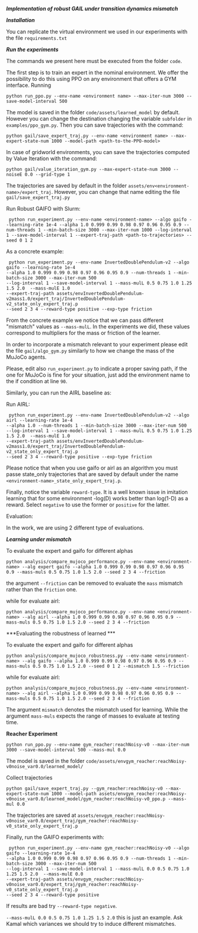 ***Implementation of robust GAIL under transition dynamics mismatch***

***Installation***

You can replicate the virtual environment we used in our experiments with the file `requirements.txt`

***Run the experiments***

The commands we present here must be executed from the folder `code`.


The first step is to train an expert in the nominal environment. We offer the possibility to do this using PPO on any environment that offers 
a GYM interface. Running


```
python run_ppo.py --env-name <environment name> --max-iter-num 3000 --save-model-interval 500
```


The model is saved in the folder `code/assets/learned_model` by default. However you can change the destination changing the variable `subfolder` in `examples/ppo_gym.py`.
Then you can save trajectories with the command:


```
python gail/save_expert_traj.py --env-name <environment name> --max-expert-state-num 1000 --model-path <path-to-the-PPO-model>
```


In case of gridworld environments, you can save the trajectories computed by Value Iteration with the command:


```python gail/value_iteration_gym.py --max-expert-state-num 3000 --noiseE 0.0 --grid-type 1```


The trajectories are saved by default in the folder `assets/env<environment-name>/expert_traj`. However, you can change that name editing the file `gail/save_expert_traj.py`


Run Robust GAIFO with Slurm:


``` python run_experiment.py --env-name <environment-name> --algo gaifo --learning-rate 1e-4 --alpha 1.0 0.999 0.99 0.98 0.97 0.96 0.95 0.9 --num-threads 1 --min-batch-size 3000 --max-iter-num 1000 --log-interval 1 --save-model-interval 1 --expert-traj-path <path-to-trajectories> --seed 0 1 2```


As a concrete example:


```
 python run_experiment.py --env-name InvertedDoublePendulum-v2 --algo gaifo --learning-rate 1e-4 
--alpha 1.0 0.999 0.99 0.98 0.97 0.96 0.95 0.9 --num-threads 1 --min-batch-size 3000 --max-iter-num 500 
--log-interval 1 --save-model-interval 1 --mass-mulL 0.5 0.75 1.0 1.25 1.5 2.0  --mass-mulE 1.0 
--expert-traj-path assets/envInvertedDoublePendulum-v2mass1.0/expert_traj/InvertedDoublePendulum-v2_state_only_expert_traj.p 
--seed 2 3 4 --reward-type positive --exp-type friction
```

From the concrete example we notice that we can pass different "mismatch" values as `--mass-mulL`. 
In the experiments we did, these values correspond to multipliers for the mass or friction of the learner.

In order to incorporate a mismatch relevant to your experiment please edit the file `gail/algo_gym.py` similarly to how we change the mass of the MuJoCo agents.

Please, edit also `run_experiment.py` to indicate a proper saving path, if the one for MuJoCo is fine for your situation, just add the environment name to the if condition at line `90`.


Similarly, you can run the AIRL baseline as:

Run AIRL:
```
 python run_experiment.py --env-name InvertedDoublePendulum-v2 --algo airl --learning-rate 1e-4 
--alpha 1.0 --num-threads 1 --min-batch-size 3000 --max-iter-num 500 
--log-interval 1 --save-model-interval 1 --mass-mulL 0.5 0.75 1.0 1.25 1.5 2.0  --mass-mulE 1.0 
--expert-traj-path assets/envInvertedDoublePendulum-v2mass1.0/expert_traj/InvertedDoublePendulum-v2_state_only_expert_traj.p 
--seed 2 3 4 --reward-type positive --exp-type friction
```

Please notice that when you use gaifo or airl as an algorithm you must passe state_only trajectories that are saved by default under the name `<environment-name>_state_only_expert_traj.p`.

Finally, notice the variable `reward-type`. It is a well known issue in imitation learning that for some environment -log(D) works better than log(1-D) as a reward. 
Select `negative` to use the former or `positive` for the latter.

Evaluation:

In the work, we are using 2 different type of evaluations. 

***Learning under mismatch***

To evaluate the expert and gaifo for different alphas

```
python analysis/compare_mujoco_performance.py --env-name <environment-name> --alg expert gaifo --alpha 1.0 0.999 0.99 0.98 0.97 0.96 0.95 0.9 --mass-muls 0.5 0.75 1.0 1.5 2.0 --seed 2 3 4 --friction
``` 

the argument `--friction` can be removed to evaluate the `mass` mismatch rather than the `friction` one.

while for evaluate airl:

```
python analysis/compare_mujoco_performance.py --env-name <environment-name> --alg airl --alpha 1.0 0.999 0.99 0.98 0.97 0.96 0.95 0.9 --mass-muls 0.5 0.75 1.0 1.5 2.0 --seed 2 3 4 --friction
```

***Evaluating the robustness of learned *** 

To evaluate the expert and gaifo for different alphas

```
python analysis/compare_mujoco_robustness.py --env-name <environment-name> --alg gaifo --alpha 1.0 0.999 0.99 0.98 0.97 0.96 0.95 0.9 --mass-muls 0.5 0.75 1.0 1.5 2.0 --seed 0 1 2 --mismatch 1.5 --friction
``` 

while for evaluate airl:

```
python analysis/compare_mujoco_robustness.py --env-name <environment-name> --alg airl --alpha 1.0 0.999 0.99 0.98 0.97 0.96 0.95 0.9 --mass-muls 0.5 0.75 1.0 1.5 2.0 --seed 2 3 4 --friction
```

The argument `mismatch` denotes the mismatch used for learning. While the argument `mass-muls` expects the range of masses to evaluate at testing time. 

**Reacher Experiment**


```
python run_ppo.py --env-name gym_reacher:reachNoisy-v0 --max-iter-num 3000 --save-model-interval 500 --mass-mul 0.0
```

The model is saved in the folder `code/assets/envgym_reacher:reachNoisy-v0noise_var0.0/learned_model/` 

Collect trajectories

```
python gail/save_expert_traj.py --gym_reacher:reachNoisy-v0 --max-expert-state-num 1000 --model-path assets/envgym_reacher:reachNoisy-v0noise_var0.0/learned_model/gym_reacher:reachNoisy-v0_ppo.p --mass-mul 0.0
```

The trajectories are saved at `assets/envgym_reacher:reachNoisy-v0noise_var0.0/expert_traj/gym_reacher:reachNoisy-v0_state_only_expert_traj.p`

Finally, run the GAIFO experiments with:

```
 python run_experiment.py --env-name gym_reacher:reachNoisy-v0 --algo gaifo --learning-rate 1e-4 
--alpha 1.0 0.999 0.99 0.98 0.97 0.96 0.95 0.9 --num-threads 1 --min-batch-size 3000 --max-iter-num 500 
--log-interval 1 --save-model-interval 1 --mass-mulL 0.0 0.5 0.75 1.0 1.25 1.5 2.0  --mass-mulE 0.0 
--expert-traj-path assets/envgym_reacher:reachNoisy-v0noise_var0.0/expert_traj/gym_reacher:reachNoisy-v0_state_only_expert_traj.p 
--seed 2 3 4 --reward-type positive
```

If results are bad try `--reward-type negative`.

`--mass-mulL 0.0 0.5 0.75 1.0 1.25 1.5 2.0` this is just an example. Ask Kamal which variances we should try to induce different mismatches.

